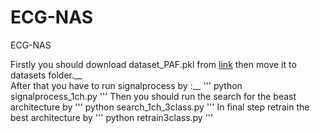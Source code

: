 # ECG-NAS
ECG-NAS


Firstly you should download dataset_PAF.pkl from [link](https://drive.google.com/file/d/1G5uFIGllmJIk05G1Acp2IItjK159XQhC/view?usp=sharing) then move it to datasets folder.__  
After that you have to run signalprocess by :__ 
'''
python signalprocess_1ch.py
'''
Then you should run the search for the beast architecture by 
'''
python search_1ch_3class.py
'''
In final step retrain the best architecture by 
'''
python retrain3class.py
'''
